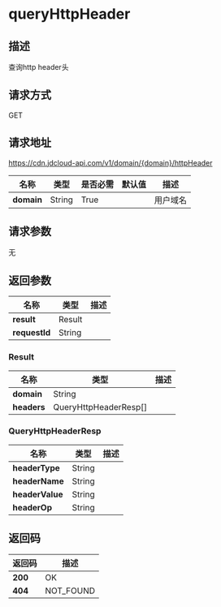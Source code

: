 # queryHttpHeader


## 描述
查询http header头

## 请求方式
GET

## 请求地址
https://cdn.jdcloud-api.com/v1/domain/{domain}/httpHeader

|名称|类型|是否必需|默认值|描述|
|---|---|---|---|---|
|**domain**|String|True| |用户域名|

## 请求参数
无


## 返回参数
|名称|类型|描述|
|---|---|---|
|**result**|Result| |
|**requestId**|String| |

### Result
|名称|类型|描述|
|---|---|---|
|**domain**|String| |
|**headers**|QueryHttpHeaderResp[]| |
### QueryHttpHeaderResp
|名称|类型|描述|
|---|---|---|
|**headerType**|String| |
|**headerName**|String| |
|**headerValue**|String| |
|**headerOp**|String| |

## 返回码
|返回码|描述|
|---|---|
|**200**|OK|
|**404**|NOT_FOUND|
